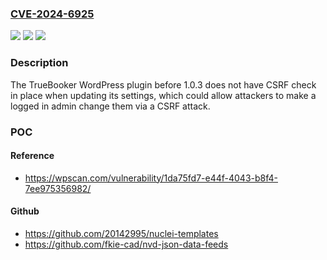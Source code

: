 ### [CVE-2024-6925](https://cve.mitre.org/cgi-bin/cvename.cgi?name=CVE-2024-6925)
![](https://img.shields.io/static/v1?label=Product&message=TrueBooker&color=blue)
![](https://img.shields.io/static/v1?label=Version&message=0%3C%201.0.3%20&color=brighgreen)
![](https://img.shields.io/static/v1?label=Vulnerability&message=CWE-352%20Cross-Site%20Request%20Forgery%20(CSRF)&color=brighgreen)

### Description

The TrueBooker  WordPress plugin before 1.0.3 does not have CSRF check in place when updating its settings, which could allow attackers to make a logged in admin change them via a CSRF attack.

### POC

#### Reference
- https://wpscan.com/vulnerability/1da75fd7-e44f-4043-b8f4-7ee975356982/

#### Github
- https://github.com/20142995/nuclei-templates
- https://github.com/fkie-cad/nvd-json-data-feeds

